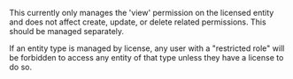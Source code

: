 

This currently only manages the 'view' permission on the licensed entity and does not affect create, update, or delete related permissions. This should be managed separately.

If an entity type is managed by license, any user with a "restricted role" will be forbidden to access any entity of that type unless they have a license to do so.
